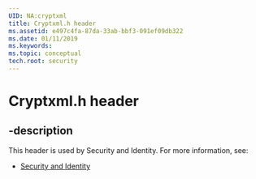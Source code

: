 ```yaml
---
UID: NA:cryptxml
title: Cryptxml.h header
ms.assetid: e497c4fa-87da-33ab-bbf3-091ef09db322
ms.date: 01/11/2019
ms.keywords: 
ms.topic: conceptual
tech.root: security
---
```


# Cryptxml.h header


## -description


This header is used by Security and Identity. For more information, see:

- [Security and Identity](../_security/index.md)

